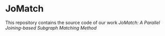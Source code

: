 # JoMatch

This repository contains the source code of our work *JoMatch: A Parallel Joining-based Subgraph Matching Method*
